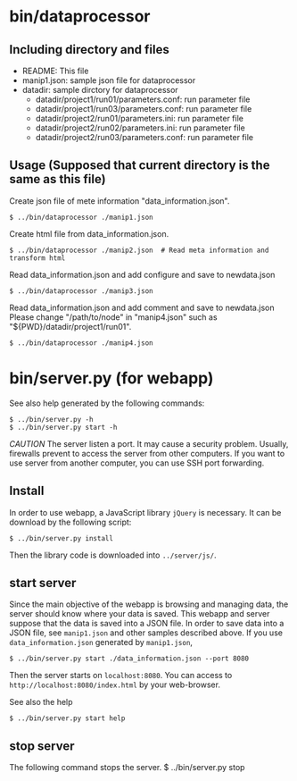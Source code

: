 bin/dataprocessor
============

Including directory and files
--------------

- README: This file
- manip1.json: sample json file for dataprocessor
- datadir: sample dirctory for dataprocessor
  - datadir/project1/run01/parameters.conf: run parameter file
  - datadir/project1/run03/parameters.conf: run parameter file
  - datadir/project2/run01/parameters.ini: run parameter file
  - datadir/project2/run02/parameters.ini: run parameter file
  - datadir/project2/run03/parameters.conf: run parameter file


Usage (Supposed that current directory is the same as this file)
--------
Create json file of mete information "data\_information.json".

    $ ../bin/dataprocessor ./manip1.json

Create html file from data\_information.json.

    $ ../bin/dataprocessor ./manip2.json  # Read meta information and transform html

Read data\_information.json and add configure and save to newdata.json

    $ ../bin/dataprocessor ./manip3.json

Read data\_information.json and add comment and save to newdata.json
Please change "/path/to/node" in "manip4.json" such as "${PWD}/datadir/project1/run01".

    $ ../bin/dataprocessor ./manip4.json


bin/server.py (for webapp)
==========================

See also help generated by the following commands:

    $ ../bin/server.py -h
    $ ../bin/server.py start -h

*CAUTION*
The server listen a port.
It may cause a security problem.
Usually, firewalls prevent to access the server from other computers.
If you want to use server from another computer,
you can use SSH port forwarding.

Install
-------

In order to use webapp, a JavaScript library `jQuery` is necessary.
It can be download by the following script:

    $ ../bin/server.py install

Then the library code is downloaded into `../server/js/`.

start server
------------

Since the main objective of the webapp is browsing and managing data,
the server should know where your data is saved.
This webapp and server suppose that the data is saved into a JSON file.
In order to save data into a JSON file,
see `manip1.json` and other samples described above.
If you use `data_information.json` generated by `manip1.json`,

    $ ../bin/server.py start ./data_information.json --port 8080

Then the server starts on `localhost:8080`.
You can access to `http://localhost:8080/index.html` by your web-browser.

See also the help

    $ ../bin/server.py start help

stop server
-----------

The following command stops the server.
   $ ../bin/server.py stop
